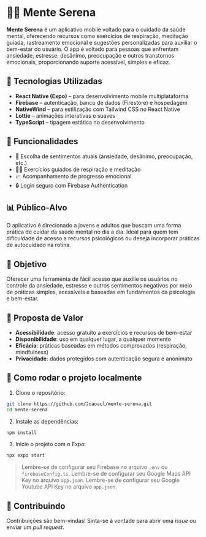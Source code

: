 # 🧘‍♀️ Mente Serena

**Mente Serena** é um aplicativo mobile voltado para o cuidado da saúde mental, oferecendo recursos como exercícios de respiração, meditação guiada, rastreamento emocional e sugestões personalizadas para auxiliar o bem-estar do usuário. O app é voltado para pessoas que enfrentam ansiedade, estresse, desânimo, preocupação e outros transtornos emocionais, proporcionando suporte acessível, simples e eficaz.

## 📱 Tecnologias Utilizadas

- **React Native (Expo)** – para desenvolvimento mobile multiplataforma  
- **Firebase** – autenticação, banco de dados (Firestore) e hospedagem  
- **NativeWind** – para estilização com Tailwind CSS no React Native  
- **Lottie** – animações interativas e suaves  
- **TypeScript** – tipagem estática no desenvolvimento

## 🚀 Funcionalidades

- 🎯 Escolha de sentimentos atuais (ansiedade, desânimo, preocupação, etc.)
- 🧘‍♂️ Exercícios guiados de respiração e meditação
- 📈 Acompanhamento de progresso emocional
- 🔒 Login seguro com Firebase Authentication

## 📊 Público-Alvo

O aplicativo é direcionado a jovens e adultos que buscam uma forma prática de cuidar da saúde mental no dia a dia. Ideal para quem tem dificuldade de acesso a recursos psicológicos ou deseja incorporar práticas de autocuidado na rotina.

## 🎯 Objetivo

Oferecer uma ferramenta de fácil acesso que auxilie os usuários no controle da ansiedade, estresse e outros sentimentos negativos por meio de práticas simples, acessíveis e baseadas em fundamentos da psicologia e bem-estar.

## 🧠 Proposta de Valor

- **Acessibilidade**: acesso gratuito a exercícios e recursos de bem-estar  
- **Disponibilidade**: uso em qualquer lugar, a qualquer momento  
- **Eficácia**: práticas baseadas em métodos comprovados (respiração, mindfulness)  
- **Privacidade**: dados protegidos com autenticação segura e anonimato

## 🧪 Como rodar o projeto localmente

1. Clone o repositório:

```bash
git clone https://github.com/Joaoacl/mente-serena.git
cd mente-serena
```

2. Instale as dependências:

```bash
npm install
```

3. Inicie o projeto com o Expo:

```bash
npx expo start
```

> Lembre-se de configurar seu Firebase no arquivo `.env` ou `firebaseConfig.ts`.
> Lembre-se de configurar seu Google Maps API Key no arquivo `app.json`.
> Lembre-se de configurar seu Google Youtube API Key no arquivo `app.json`.

## 🤝 Contribuindo

Contribuições são bem-vindas! Sinta-se à vontade para abrir uma *issue* ou enviar um *pull request*.
